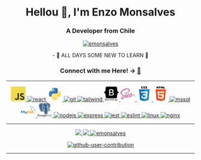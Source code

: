 <h1 align="center">Hellou 👋, I'm Enzo Monsalves</h1>
<h3 align="center">A Developer from Chile</h3>

<p align="center"> <a href="#"> <img src="https://komarev.com/ghpvc/?username=emonsalves&label=Profile%20views&color=0e75b6&style=flat" alt="emonsalves" /> </a></p> 

<div align="center"> - 🌱 ALL DAYS SOME NEW TO LEARN 🌳 </div>

<h3 align="center"> Connect with me Here! -> <a href="mailto:ingeniero.monsalves@gmail.com?Subject=Connect%20by%20Github"> 📧 </a>  </h3>
<hr>
<p align="center">
<a href="#"><img src="https://raw.githubusercontent.com/devicons/devicon/master/icons/javascript/javascript-original.svg" alt="javascript" width="40" height="40"/> </a>
<a href="#"><img src="https://cdn.jsdelivr.net/gh/devicons/devicon/icons/react/react-original.svg" alt="react" width="40" height="40"/> </a>
<a href="#"><img src="https://raw.githubusercontent.com/devicons/devicon/master/icons/python/python-original.svg" alt="python" width="40" height="40"/> </a>
<a href="#"><img src="https://www.vectorlogo.zone/logos/git-scm/git-scm-icon.svg" alt="git" width="40" height="40"/> </a>
<a href="#"><img src="https://cdn.jsdelivr.net/gh/devicons/devicon/icons/tailwindcss/tailwindcss-plain.svg" alt="tailwind" width="40" height="40"/> </a>
<a href="#"><img src="https://raw.githubusercontent.com/devicons/devicon/master/icons/bootstrap/bootstrap-plain-wordmark.svg" alt="bootstrap" width="40" height="40"/> </a>
<a href="#"><img src="https://raw.githubusercontent.com/devicons/devicon/master/icons/sass/sass-original.svg" alt="sass" width="40" height="40"/> </a>
<a href="#"><img src="https://raw.githubusercontent.com/devicons/devicon/master/icons/css3/css3-original-wordmark.svg" alt="css3" width="40" height="40"/> </a>
<a href="#"><img src="https://raw.githubusercontent.com/devicons/devicon/master/icons/html5/html5-original-wordmark.svg" alt="html5" width="40" height="40"/> </a>
<a href="#"><img src="https://www.svgrepo.com/show/303229/microsoft-sql-server-logo.svg" alt="mssql" width="40" height="40"/> </a>
<a href="#"><img src="https://raw.githubusercontent.com/devicons/devicon/master/icons/mysql/mysql-original-wordmark.svg" alt="mysql" width="40" height="40"/> </a>
<a href="#"><img src="https://raw.githubusercontent.com/devicons/devicon/master/icons/postgresql/postgresql-original-wordmark.svg" alt="postgresql" width="40" height="40"/> </a>
<a href="#"><img src="https://cdn.jsdelivr.net/gh/devicons/devicon/icons/nodejs/nodejs-original.svg" alt="nodejs" width="40" height="40"/> </a>
<a href="#"><img src="https://cdn.jsdelivr.net/gh/devicons/devicon/icons/express/express-original.svg" alt="express" width="40" height="40"/> </a>
<a href="#"><img src="https://cdn.jsdelivr.net/gh/devicons/devicon/icons/jest/jest-plain.svg" alt="jest" width="40" height="40"/> </a>
<a href="#"><img src="https://cdn.jsdelivr.net/gh/devicons/devicon/icons/eslint/eslint-original-wordmark.svg" alt="eslint" width="40" height="40"/> </a>
<a href="#"><img src="https://cdn.jsdelivr.net/gh/devicons/devicon/icons/linux/linux-original.svg" alt="linux" width="40" height="40"/> </a>
<a href="#"><img src="https://cdn.jsdelivr.net/gh/devicons/devicon/icons/nginx/nginx-original.svg" alt="nginx" width="40" height="40"/> </a>
</p>
<hr>
<div align="center">
<a href="#"> 
<img height="180em" src="https://github-readme-stats.vercel.app/api?username=emonsalves&show_icons=true&theme=dark&include_all_commits=true&count_private=true"/> 
</a>
<a href="#">
<img height="180em" src="https://github-readme-stats.vercel.app/api/top-langs/?username=emonsalves&layout=compact&langs_count=7&theme=dark"/>
</a>
<a href="#">
<img src="https://github-readme-streak-stats.herokuapp.com/?user=emonsalves&layout=compact&langs_count=7&theme=dark" alt="emonsalves" />
</a>

<a href="#">
  
![github-user-contribution](https://user-images.githubusercontent.com/79938668/198180856-c2d37d66-c677-42c3-b829-dee5458a86a7.svg)
  
</a>
<div>
<hr>
